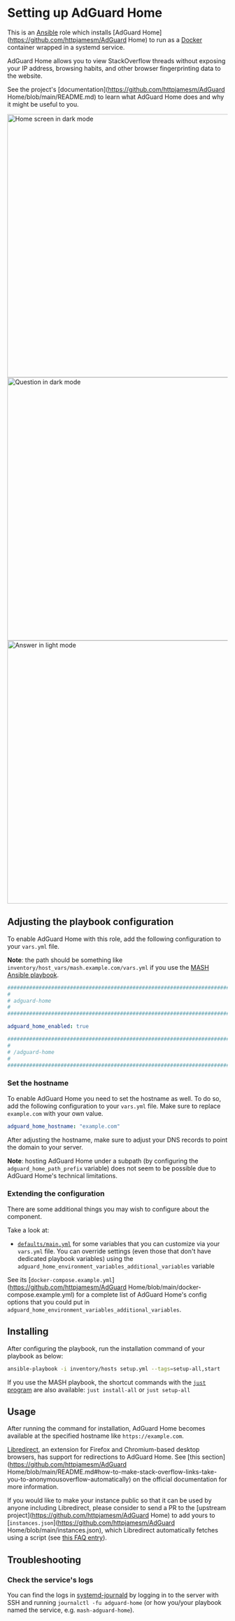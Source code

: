 <!--
SPDX-FileCopyrightText: 2020 - 2024 MDAD project contributors
SPDX-FileCopyrightText: 2020 - 2024 Slavi Pantaleev
SPDX-FileCopyrightText: 2020 Aaron Raimist
SPDX-FileCopyrightText: 2020 Chris van Dijk
SPDX-FileCopyrightText: 2020 Dominik Zajac
SPDX-FileCopyrightText: 2020 Mickaël Cornière
SPDX-FileCopyrightText: 2022 François Darveau
SPDX-FileCopyrightText: 2022 Julian Foad
SPDX-FileCopyrightText: 2022 Warren Bailey
SPDX-FileCopyrightText: 2023 Antonis Christofides
SPDX-FileCopyrightText: 2023 Felix Stupp
SPDX-FileCopyrightText: 2023 Pierre 'McFly' Marty
SPDX-FileCopyrightText: 2024 - 2025 Suguru Hirahara

SPDX-License-Identifier: AGPL-3.0-or-later
-->

# Setting up AdGuard Home

This is an [Ansible](https://www.ansible.com/) role which installs [AdGuard Home](https://github.com/httpjamesm/AdGuard Home) to run as a [Docker](https://www.docker.com/) container wrapped in a systemd service.

AdGuard Home allows you to view StackOverflow threads without exposing your IP address, browsing habits, and other browser fingerprinting data to the website.

See the project's [documentation](https://github.com/httpjamesm/AdGuard Home/blob/main/README.md) to learn what AdGuard Home does and why it might be useful to you.

[<img src="assets/home_dark.webp" title="Home screen in dark mode" width="600" alt="Home screen in dark mode">](assets/home_dark.webp) [<img src="assets/question_dark.webp" title="Question in dark mode" width="600" alt="Question in dark mode">](assets/question_dark.webp) [<img src="assets/answers_light.webp" title="Answer in light mode" width="600" alt="Answer in light mode">](assets/answers_light.webp)

## Adjusting the playbook configuration

To enable AdGuard Home with this role, add the following configuration to your `vars.yml` file.

**Note**: the path should be something like `inventory/host_vars/mash.example.com/vars.yml` if you use the [MASH Ansible playbook](https://github.com/mother-of-all-self-hosting/mash-playbook).

```yaml
########################################################################
#                                                                      #
# adguard-home                                                         #
#                                                                      #
########################################################################

adguard_home_enabled: true

########################################################################
#                                                                      #
# /adguard-home                                                        #
#                                                                      #
########################################################################
```

### Set the hostname

To enable AdGuard Home you need to set the hostname as well. To do so, add the following configuration to your `vars.yml` file. Make sure to replace `example.com` with your own value.

```yaml
adguard_home_hostname: "example.com"
```

After adjusting the hostname, make sure to adjust your DNS records to point the domain to your server.

**Note**: hosting AdGuard Home under a subpath (by configuring the `adguard_home_path_prefix` variable) does not seem to be possible due to AdGuard Home's technical limitations.

### Extending the configuration

There are some additional things you may wish to configure about the component.

Take a look at:

- [`defaults/main.yml`](../defaults/main.yml) for some variables that you can customize via your `vars.yml` file. You can override settings (even those that don't have dedicated playbook variables) using the `adguard_home_environment_variables_additional_variables` variable

See its [`docker-compose.example.yml`](https://github.com/httpjamesm/AdGuard Home/blob/main/docker-compose.example.yml) for a complete list of AdGuard Home's config options that you could put in `adguard_home_environment_variables_additional_variables`.

## Installing

After configuring the playbook, run the installation command of your playbook as below:

```sh
ansible-playbook -i inventory/hosts setup.yml --tags=setup-all,start
```

If you use the MASH playbook, the shortcut commands with the [`just` program](https://github.com/mother-of-all-self-hosting/mash-playbook/blob/main/docs/just.md) are also available: `just install-all` or `just setup-all`

## Usage

After running the command for installation, AdGuard Home becomes available at the specified hostname like `https://example.com`.

[Libredirect](https://libredirect.github.io/), an extension for Firefox and Chromium-based desktop browsers, has support for redirections to AdGuard Home. See [this section](https://github.com/httpjamesm/AdGuard Home/blob/main/README.md#how-to-make-stack-overflow-links-take-you-to-anonymousoverflow-automatically) on the official documentation for more information.

If you would like to make your instance public so that it can be used by anyone including Libredirect, please consider to send a PR to the [upstream project](https://github.com/httpjamesm/AdGuard Home) to add yours to [`instances.json`](https://github.com/httpjamesm/AdGuard Home/blob/main/instances.json), which Libredirect automatically fetches using a script (see [this FAQ entry](https://libredirect.github.io/faq.html#where_the_hell_are_those_instances_coming_from)).

## Troubleshooting

### Check the service's logs

You can find the logs in [systemd-journald](https://www.freedesktop.org/software/systemd/man/systemd-journald.service.html) by logging in to the server with SSH and running `journalctl -fu adguard-home` (or how you/your playbook named the service, e.g. `mash-adguard-home`).
